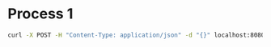 # Process 1

```bash
curl -X POST -H "Content-Type: application/json" -d "{}" localhost:8080/engine-rest/process-definition/key/Process_1/start
```

